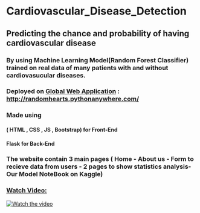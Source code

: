# Cardiovascular_Disease_Detection
## Predicting the chance and probability of having cardiovascular disease
### By using Machine Learning  Model(Random Forest Classifier) trained on real data of many patients with and without cardiovasucular diseases.
### Deployed on [Global Web Application](http://randomhearts.pythonanywhere.com/) : http://randomhearts.pythonanywhere.com/  
### Made using 
#### ( HTML , CSS , JS , Bootstrap) for Front-End
#### Flask for Back-End
### The website contain 3 main pages ( Home - About us - Form to recieve data from users - 2 pages to show statistics analysis- Our Model NoteBook on Kaggle)
### [Watch Video:](https://drive.google.com/file/d/19MT26U3C17RlqK8LBpIGdhlubEKUK_NI/view)
[![Watch the video](https://github.com/Omar-Saad-ELGharbawy/Cardiovascular_Disease_Detection/blob/main/RandomHearts.png)](https://drive.google.com/file/d/19MT26U3C17RlqK8LBpIGdhlubEKUK_NI/view)

